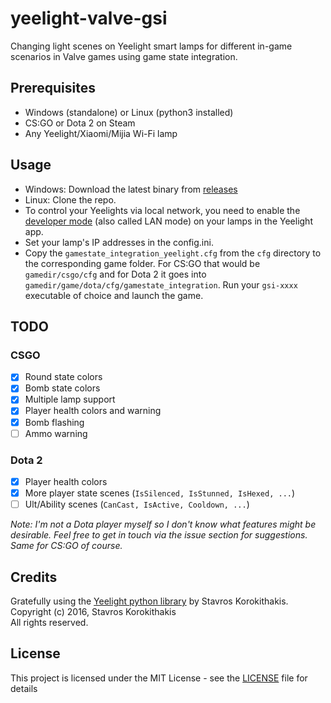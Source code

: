 # yeelight-valve-gsi
Changing light scenes on Yeelight smart lamps for different in-game scenarios in Valve games using game state integration.

## Prerequisites
- Windows (standalone) or Linux (python3 installed)
- CS:GO or Dota 2 on Steam
- Any Yeelight/Xiaomi/Mijia Wi-Fi lamp

## Usage
* Windows: Download the latest  binary from [releases](https://github.com/davidramiro/yeelight-valve-gsi/releases)
* Linux: Clone the repo.
* To control your Yeelights via local network, you need to enable the [developer mode](https://www.yeelight.com/en_US/developer) (also called LAN mode) on your lamps in the Yeelight app.
* Set your lamp's IP addresses in the config.ini.
* Copy the `gamestate_integration_yeelight.cfg` from the `cfg` directory to the corresponding game folder. For CS:GO that would be `gamedir/csgo/cfg` and for Dota 2 it goes into `gamedir/game/dota/cfg/gamestate_integration`. Run your `gsi-xxxx` executable of choice and launch the game.

## TODO

### CSGO
- [x] Round state colors
- [x] Bomb state colors
- [X] Multiple lamp support
- [X] Player health colors and warning
- [X] Bomb flashing
- [ ] Ammo warning

### Dota 2
- [X] Player health colors
- [X] More player state scenes (`IsSilenced, IsStunned, IsHexed, ...`)
- [ ] Ult/Ability scenes (`CanCast, IsActive, Cooldown, ...`)

*Note: I'm not a Dota player myself so I don't know what features might be desirable. Feel free to get in touch via the issue section for suggestions. Same for CS:GO of course.*

## Credits
Gratefully using the [Yeelight python library](https://github.com/skorokithakis/python-yeelight/) by Stavros Korokithakis.  
Copyright (c) 2016, Stavros Korokithakis  
All rights reserved.

## License
This project is licensed under the MIT License - see the [LICENSE](LICENSE) file for details
